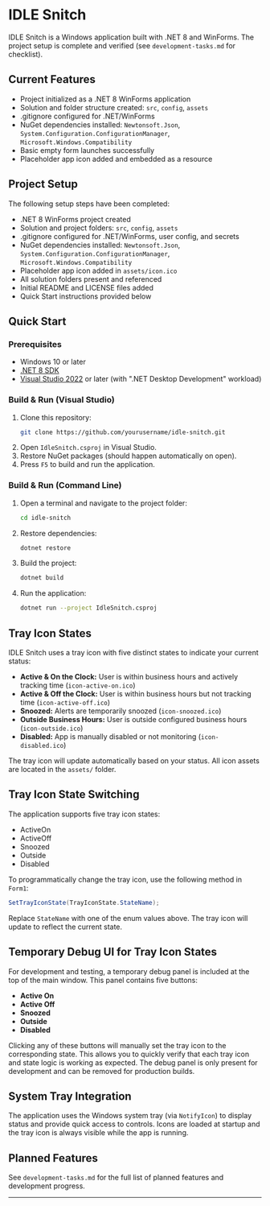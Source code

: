 # IDLE Snitch

IDLE Snitch is a Windows application built with .NET 8 and WinForms. The project setup is complete and verified (see `development-tasks.md` for checklist).

## Current Features
- Project initialized as a .NET 8 WinForms application
- Solution and folder structure created: `src`, `config`, `assets`
- .gitignore configured for .NET/WinForms
- NuGet dependencies installed: `Newtonsoft.Json`, `System.Configuration.ConfigurationManager`, `Microsoft.Windows.Compatibility`
- Basic empty form launches successfully
- Placeholder app icon added and embedded as a resource

## Project Setup

The following setup steps have been completed:
- .NET 8 WinForms project created
- Solution and project folders: `src`, `config`, `assets`
- .gitignore configured for .NET/WinForms, user config, and secrets
- NuGet dependencies installed: `Newtonsoft.Json`, `System.Configuration.ConfigurationManager`, `Microsoft.Windows.Compatibility`
- Placeholder app icon added in `assets/icon.ico`
- All solution folders present and referenced
- Initial README and LICENSE files added
- Quick Start instructions provided below

## Quick Start

### Prerequisites
- Windows 10 or later
- [.NET 8 SDK](https://dotnet.microsoft.com/en-us/download/dotnet/8.0)
- [Visual Studio 2022](https://visualstudio.microsoft.com/vs/) or later (with ".NET Desktop Development" workload)

### Build & Run (Visual Studio)
1. Clone this repository:
   ```sh
   git clone https://github.com/yourusername/idle-snitch.git
   ```
2. Open `IdleSnitch.csproj` in Visual Studio.
3. Restore NuGet packages (should happen automatically on open).
4. Press `F5` to build and run the application.

### Build & Run (Command Line)
1. Open a terminal and navigate to the project folder:
   ```sh
   cd idle-snitch
   ```
2. Restore dependencies:
   ```sh
   dotnet restore
   ```
3. Build the project:
   ```sh
   dotnet build
   ```
4. Run the application:
   ```sh
   dotnet run --project IdleSnitch.csproj
   ```

## Tray Icon States

IDLE Snitch uses a tray icon with five distinct states to indicate your current status:

- **Active & On the Clock:** User is within business hours and actively tracking time (`icon-active-on.ico`)
- **Active & Off the Clock:** User is within business hours but not tracking time (`icon-active-off.ico`)
- **Snoozed:** Alerts are temporarily snoozed (`icon-snoozed.ico`)
- **Outside Business Hours:** User is outside configured business hours (`icon-outside.ico`)
- **Disabled:** App is manually disabled or not monitoring (`icon-disabled.ico`)

The tray icon will update automatically based on your status. All icon assets are located in the `assets/` folder.

## Tray Icon State Switching

The application supports five tray icon states:
- ActiveOn
- ActiveOff
- Snoozed
- Outside
- Disabled

To programmatically change the tray icon, use the following method in `Form1`:

```csharp
SetTrayIconState(TrayIconState.StateName);
```

Replace `StateName` with one of the enum values above. The tray icon will update to reflect the current state.

## Temporary Debug UI for Tray Icon States

For development and testing, a temporary debug panel is included at the top of the main window. This panel contains five buttons:

- **Active On**
- **Active Off**
- **Snoozed**
- **Outside**
- **Disabled**

Clicking any of these buttons will manually set the tray icon to the corresponding state. This allows you to quickly verify that each tray icon and state logic is working as expected. The debug panel is only present for development and can be removed for production builds.

## System Tray Integration

The application uses the Windows system tray (via `NotifyIcon`) to display status and provide quick access to controls. Icons are loaded at startup and the tray icon is always visible while the app is running.

## Planned Features
See `development-tasks.md` for the full list of planned features and development progress.

---
